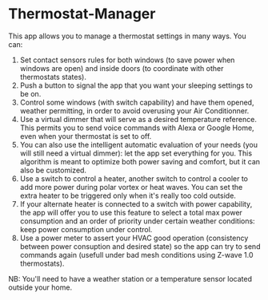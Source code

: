 # Thermostat-Manager
This app allows you to manage a thermostat settings in many ways. You can: 
1) Set contact sensors rules for both windows (to save power when windows are open) and inside doors (to coordinate with other thermostats states). 
2) Push a button to signal the app that you want your sleeping settings to be on. 
3) Control some windows (with switch capability) and have them opened, weather permitting, in order to avoid overusing your Air Conditionner. 
4) Use a virtual dimmer that will serve as a desired temperature reference. This permits you to send voice commands with Alexa or Google Home, even when your thermostat is set to off. 
5) You can also use the intelligent automatic evaluation of your needs (you will still need a virtual dimmer): let the app set everything for you. This algorithm is meant to optimize both power saving and comfort, but it can also be customized. 
6) Use a switch to control a heater, another switch to control a cooler to add more power during polar vortex or heat waves. You can set the extra heater to be triggered only when it's really too cold outside.
7) If your alternate heater is connected to a switch with power capability, the app will offer you to use this feature to select a total max power consumption and an order of priority under certain weather conditions: keep power consumption under control. 
8) Use a power meter to assert your HVAC good operation (consistency between power consuption and desired state) so the app can try to send commands again (usefull under bad mesh conditions using Z-wave 1.0 thermostats). 


NB: You'll need to have a weather station or a temperature sensor located outside your home.
